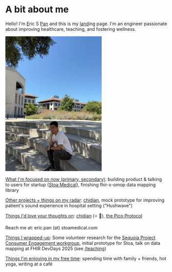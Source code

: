 # A bit about me

Hello! I'm <u>E</u>ric S <u>Pan</u> and this is my <u>land</u>ing page. I'm an engineer passionate about improving healthcare, teaching, and fostering wellness.

<img src="/images/Me@FavThinkingSpot.jpeg" title="Me, sitting at my favorite thinking spot. Photo by mom! Stanford CA, circa Summer 2024" alt="Me, sitting at my favorite thinking spot. Photo by mom! Stanford CA, circa Summer 2024" height="420rem" width="300rem"></img>

<u>What I'm focused on now (primary, secondary)</u>: building product & talking to users for startup ([Stoa Medical](https://stoamedical.com)), finishing fhir-x-omop data mapping library

<u>Other projects + things on my radar</u>: [chidian](https://github.com/ericpan64/chidian), mock prototype for improving patient's sound experience in hospital setting ("Hushwave")

<u>Things I'd love your thoughts on</u>: [chidian](https://github.com/ericpan64/chidian) (⭐️ 🙏), [the Pico Protocol](https://docs.google.com/presentation/d/1Nh9rKV58ZrMPNwecg8crO_W56ZOySID3/edit?usp=sharing&ouid=108978819231638632466&rtpof=true&sd=true)

Reach me at: eric.pan (at) stoamedical.com

<u>Things I wrapped-up</u>: Some volunteer research for the [Sequoia Project Consumer Engagement workgroup](https://sequoiaproject.org/interoperability-matters/consumer-engagement-strategy-workgroup/), initial prototype for Stoa, talk on data mapping at FHIR DevDays 2025 (see [/teaching](/teaching#conferences))

<u>Things I'm enjoying in my free time</u>: spending time with family + friends, hot yoga, writing at a café
